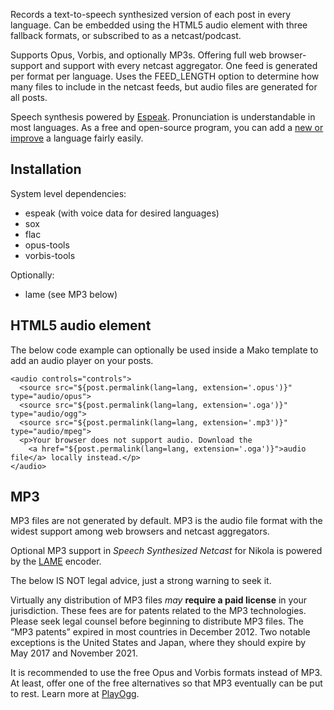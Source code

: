 Records a text-to-speech synthesized version of each post in every
language. Can be embedded using the HTML5 audio element with three
fallback formats, or subscribed to as a netcast/podcast.

Supports Opus, Vorbis, and optionally MP3s. Offering full web
browser-support and support with every netcast aggregator. One feed
is generated per format per language. Uses the FEED_LENGTH option to
determine how many files to include in the netcast feeds, but audio
files are generated for all posts.

Speech synthesis powered by [Espeak](http://espeak.sf.net).
Pronunciation is understandable in most languages. As a free and
open-source program, you can add a [new or improve](http://espeak.sourceforge.net/add_language.html)
a language fairly easily.

## Installation

System level dependencies:

* espeak (with voice data for desired languages)
* sox
* flac
* opus-tools
* vorbis-tools

Optionally:

* lame (see MP3 below)

## HTML5 audio element

The below code example can optionally be used inside a Mako
template to add an audio player on your posts.

    <audio controls="controls">
      <source src="${post.permalink(lang=lang, extension='.opus')}" type="audio/opus">
      <source src="${post.permalink(lang=lang, extension='.oga')}" type="audio/ogg">
      <source src="${post.permalink(lang=lang, extension='.mp3')}" type="audio/mpeg">
      <p>Your browser does not support audio. Download the
        <a href="${post.permalink(lang=lang, extension='.oga')}">audio file</a> locally instead.</p>
    </audio>

## MP3

MP3 files are not generated by default. MP3 is the audio file format
with the widest support among web browsers and netcast aggregators.

Optional MP3 support in *Speech Synthesized Netcast* for Nikola is
powered by the [LAME](http://lame.sf.net) encoder.

The below IS NOT legal advice, just a strong warning to seek it.

Virtually any distribution of MP3 files *may* **require a paid
license** in your jurisdiction. These fees are for patents related
to the MP3 technologies. Please seek legal counsel before beginning
to distribute MP3 files. The “MP3 patents” expired in most countries
in December 2012. Two notable exceptions is the United States and
Japan, where they should expire by May 2017 and November 2021.

It is recommended to use the free Opus and Vorbis formats instead
of MP3. At least, offer one of the free alternatives so that MP3
eventually can be put to rest. Learn more at [PlayOgg](http://playogg.org).

